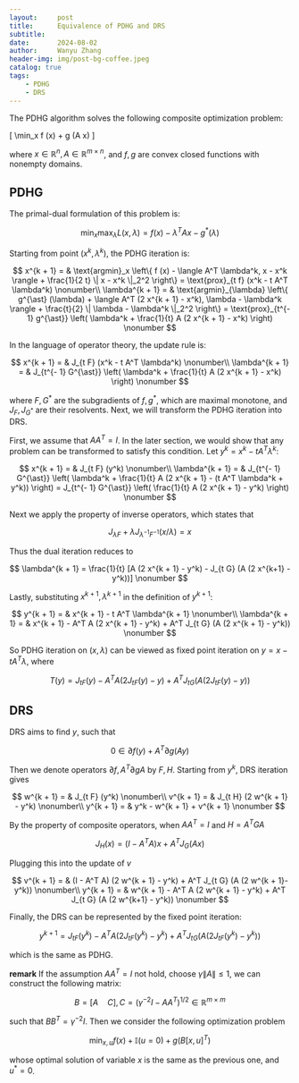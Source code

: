 ```yaml
---
layout:     post
title:      Equivalence of PDHG and DRS
subtitle:   
date:       2024-08-02
author:     Wanyu Zhang
header-img: img/post-bg-coffee.jpeg
catalog: true
tags:
    - PDHG
    - DRS
---
```


The PDHG algorithm solves the following composite optimization problem:

\[
\min_x f (x) + g (A x)
\]

where $x \in \mathbb{R}^n, A \in \mathbb{R}^{m \times n}$, and $f, g$ are convex closed functions with nonempty domains.

## PDHG

The primal-dual formulation of this problem is:

$$
\min_x \max_{\lambda} L (x, \lambda) = f (x) - \lambda^T A x - g^{\ast}
  (\lambda)
$$

Starting from point $(x^k, \lambda^k)$, the PDHG iteration is:

$$
x^{k + 1} = & \text{argmin}_x \left\{ f (x) - \langle A^T \lambda^k, x - x^k
  \rangle + \frac{1}{2 t} \| x - x^k \|_2^2 \right\} = \text{prox}_{t f} (x^k - t A^T \lambda^k) \nonumber\\
    \lambda^{k + 1} = & \text{argmin}_{\lambda} \left\{ g^{\ast} (\lambda) +
      \langle A^T (2 x^{k + 1} - x^k), \lambda - \lambda^k \rangle + \frac{t}{2}
      \| \lambda - \lambda^k \|_2^2 \right\} = \text{prox}_{t^{- 1} g^{\ast}}
      \left( \lambda^k + \frac{1}{t} A (2 x^{k + 1} - x^k) \right) \nonumber
$$

In the language of operator theory, the update rule is:

$$
  x^{k + 1} = & J_{t F} (x^k - t A^T \lambda^k) \nonumber\\
  \lambda^{k + 1} = & J_{t^{- 1} G^{\ast}} \left( \lambda^k + \frac{1}{t} A (2
  x^{k + 1} - x^k) \right) \nonumber
$$

where $F, G^{\ast}$ are the subgradients of $f, g^{\ast}$, which are maximal monotone, and $J_F, J_{G^{\ast}}$ are their resolvents. Next, we will transform the PDHG iteration into DRS.

First, we assume that $A A^T = I$. In the later section, we would show that any problem can be transformed to satisfy this condition. Let $y^k = x^k - t
A^T \lambda^k$:

$$
  x^{k + 1} = & J_{t F} (y^k) \nonumber\\
  \lambda^{k + 1} = & J_{t^{- 1} G^{\ast}} \left( \lambda^k + \frac{1}{t} A (2
  x^{k + 1} - (t A^T \lambda^k + y^k)) \right) = J_{t^{- 1} G^{\ast}} \left(
  \frac{1}{t} A (2 x^{k + 1} - y^k) \right) \nonumber
$$

Next we apply the property of inverse operators, which states that

$$
J_{\lambda F} + \lambda J_{\lambda^{- 1} F^{- 1}} (x / \lambda) =  x
  \nonumber
$$

Thus the dual iteration reduces to

$$
\lambda^{k + 1} =  \frac{1}{t} [A (2 x^{k + 1} - y^k) - J_{t G} (A (2 x^{k+1} - y^k))] \nonumber
$$

Lastly, substituting $x^{k + 1}, \lambda^{k + 1}$ in the definition of $y^{k +1}$:

$$
y^{k + 1} = & x^{k + 1} - t A^T \lambda^{k + 1} \nonumber\\
\lambda^{k + 1}  = & x^{k + 1} - A^T A (2 x^{k + 1} - y^k) + A^T J_{t G} (A (2 x^{k + 1} -
  y^k)) \nonumber
$$

So PDHG iteration on $(x, \lambda)$ can be viewed as fixed point iteration on $y = x - t A^T \lambda$, where

$$
T (y) = J_{t F} (y) - A^T A (2 J_{t F} (y) - y) + A^T J_{t G} (A (2 J_{t
  F} (y) - y)) \nonumber
$$

## DRS

DRS aims to find $y$, such that

$$
  0 \in  \partial f (y) + A^T \partial g (A y) \nonumber
$$

Then we denote operators $\partial f, A^T \partial g A$ by $F, H$. Starting from $y^k$, DRS iteration gives

$$
  w^{k + 1} = & J_{t F} (y^k) \nonumber\\
  v^{k + 1} = & J_{t H} (2 w^{k + 1} - y^k) \nonumber\\
  y^{k + 1} = & y^k - w^{k + 1} + v^{k + 1} \nonumber
$$

By the property of composite operators, when $A A^T = I$ and $H = A^T G A$

$$
  J_H (x) =  (I - A^T A) x + A^T J_G (A x) \nonumber
$$

Plugging this into the update of $v$

$$
v^{k + 1} = & (I - A^T A) (2 w^{k + 1} - y^k) + A^T J_{t G} (A (2 w^{k + 1}-y^k)) \nonumber\\
y^{k + 1} = & w^{k + 1} - A^T A (2 w^{k + 1} - y^k) + A^T J_{t G} (A (2 w^{k+1} - y^k)) \nonumber
$$

Finally, the DRS can be represented by the fixed point iteration:

$$
y^{k + 1} =  J_{t F} (y^k) - A^T A (2 J_{t F} (y^k) - y^k) + A^T J_{t G} (A
  (2 J_{t F} (y^k) - y^k)) \nonumber
$$

which is the same as PDHG.

**remark**
  If the assumption $A A^T = I$ not hold, choose $\gamma \| A \| \leq 1$, we can construct the following matrix:
  
$$
B = \left[ A \quad C \right], C = (\gamma^{- 2} I - A A^T)^{1 / 2} \in
     \mathbb{R}^{m \times m}
$$

 such that $B B^T = \gamma^{- 2} I$. Then we consider the following optimization problem
 
$$
    \min_{x, u}  f (x) +\mathbb{I} (u = 0) + g (B [x, u]^T) \nonumber
$$

  whose optimal solution of variable $x$ is the same as the previous one, and $u^{\ast} = 0$.
